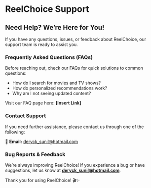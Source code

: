 # **ReelChoice Support**  

## **Need Help? We’re Here for You!**  

If you have any questions, issues, or feedback about ReelChoice, our support team is ready to assist you.  

### **Frequently Asked Questions (FAQs)**  
Before reaching out, check our FAQs for quick solutions to common questions:  
- How do I search for movies and TV shows?  
- How do personalized recommendations work?  
- Why am I not seeing updated content?  

Visit our FAQ page here: **[Insert Link]**  

### **Contact Support**  
If you need further assistance, please contact us through one of the following:  

📧 **Email:** [deryck_sunil@hotmail.com](mailto:deryck_sunil@hotmail.com)  

### **Bug Reports & Feedback**  
We’re always improving ReelChoice! If you experience a bug or have suggestions, let us know at **[deryck_sunil@hotmail.com](mailto:deryck_sunil@hotmail.com)**.  

Thank you for using ReelChoice! 🎬✨  